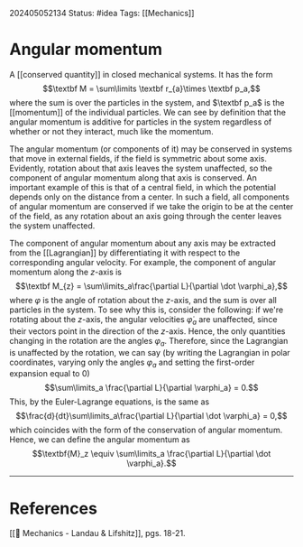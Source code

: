 202405052134
Status: #idea
Tags: [[Mechanics]]

# Angular momentum

A [[conserved quantity]] in closed mechanical systems. It has the form
$$\textbf M = \sum\limits \textbf r_{a}\times \textbf p_a,$$
where the sum is over the particles in the system, and $\textbf p_a$ is the [[momentum]] of the individual particles. We can see by definition that the angular momentum is additive for particles in the system regardless of whether or not they interact, much like the momentum.

The angular momentum (or components of it) may be conserved in systems that move in external fields, if the field is symmetric about some axis. Evidently, rotation about that axis leaves the system unaffected, so the component of angular momentum along that axis is conserved. An important example of this is that of a central field, in which the potential depends only on the distance from a center. In such a field, all components of angular momentum are conserved if we take the origin to be at the center of the field, as any rotation about an axis going through the center leaves the system unaffected.

The component of angular momentum about any axis may be extracted from the [[Lagrangian]] by differentiating it with respect to the corresponding angular velocity. For example, the component of angular momentum along the $z$-axis is
$$\textbf M_{z} = \sum\limits_a\frac{\partial L}{\partial \dot \varphi_a},$$
where $\varphi$ is the angle of rotation about the $z$-axis, and the sum is over all particles in the system. To see why this is, consider the following: if we're rotating about the $z$-axis, the angular velocities $\dot \varphi_a$ are unaffected, since their vectors point in the direction of the $z$-axis. Hence, the only quantities changing in the rotation are the angles $\varphi_a$. Therefore, since the Lagrangian is unaffected by the rotation, we can say (by writing the Lagrangian in polar coordinates, varying only the angles $\varphi_a$ and setting the first-order expansion equal to 0)
$$\sum\limits_a \frac{\partial L}{\partial \varphi_a} = 0.$$
This, by the Euler-Lagrange equations, is the same as
$$\frac{d}{dt}\sum\limits_a\frac{\partial L}{\partial \dot \varphi_a} = 0,$$
which coincides with the form of the conservation of angular momentum. Hence, we can define the angular momentum as
$$\textbf{M}_z \equiv \sum\limits_a \frac{\partial L}{\partial \dot \varphi_a}.$$

___
# References
[[📕 Mechanics - Landau & Lifshitz]], pgs. 18-21.